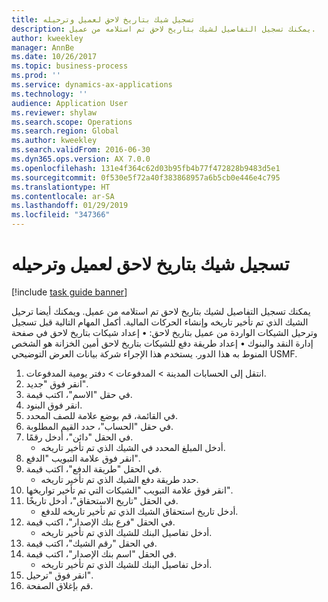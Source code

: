 ```yaml
---
title: تسجيل شيك بتاريخ لاحق لعميل وترحيله
description: يمكنك تسجيل التفاصيل لشيك بتاريخ لاحق تم استلامه من عميل.
author: kweekley
manager: AnnBe
ms.date: 10/26/2017
ms.topic: business-process
ms.prod: ''
ms.service: dynamics-ax-applications
ms.technology: ''
audience: Application User
ms.reviewer: shylaw
ms.search.scope: Operations
ms.search.region: Global
ms.author: kweekley
ms.search.validFrom: 2016-06-30
ms.dyn365.ops.version: AX 7.0.0
ms.openlocfilehash: 131e4f364c62d03b95fb4b77f472828b9483d5e1
ms.sourcegitcommit: 0f530e5f72a40f383868957a6b5cb0e446e4c795
ms.translationtype: HT
ms.contentlocale: ar-SA
ms.lasthandoff: 01/29/2019
ms.locfileid: "347366"
---
```

# <a name="register-and-post-a-postdated-check-for-a-customer"></a>تسجيل شيك بتاريخ لاحق لعميل وترحيله

[!include [task guide banner](../../includes/task-guide-banner.md)]

يمكنك تسجيل التفاصيل لشيك بتاريخ لاحق تم استلامه من عميل. ويمكنك أيضا ترحيل الشيك الذي تم تأخير تاريخه وإنشاء الحركات المالية.   أكمل المهام التالية قبل تسجيل وترحيل الشيكات الواردة من عميل بتاريخ لاحق:   • إعداد شيكات بتاريخ لاحق في صفحة إدارة النقد والبنوك • إعداد طريقة دفع للشيكات بتاريخ لاحق   أمين الخزانة هو الشخص المنوط به هذا الدور. يستخدم هذا الإجراء شركة بيانات العرض التوضيحي USMF.

1. انتقل إلى الحسابات المدينة > المدفوعات‬ > دفتر يومية المدفوعات‬‬.
2. انقر فوق "جديد".
3. في حقل "الاسم"، اكتب قيمة.
4. انقر فوق البنود.
5. في القائمة، قم بوضع علامة للصف المحدد.
6. في حقل "الحساب"، حدد القيم المطلوبة.
7. في الحقل "دائن"، أدخل رقمًا.
    * أدخل المبلغ المحدد في الشيك الذي تم تأخير تاريخه.  
8. انقر فوق علامة التبويب "الدفع".
9. في الحقل "طريقة الدفع"، اكتب قيمة.
    * حدد طريقة دفع الشيك الذي تم تأخير تاريخه.  
10. انقر فوق علامة التبويب "الشيكات التي تم تأخير تواريخها".
11. في الحقل "تاريخ الاستحقاق"، أدخل تاريخًا.
    * أدخل تاريخ استحقاق الشيك الذي تم تأخير تاريخه للدفع.  
12. في الحقل "فرع بنك الإصدار"، اكتب قيمة.
    * أدخل تفاصيل البنك للشيك الذي تم تأخير تاريخه.  
13. في الحقل "رقم الشيك"، اكتب قيمة.
14. في الحقل "اسم بنك الإصدار"، اكتب قيمة.
    * أدخل تفاصيل البنك للشيك الذي تم تأخير تاريخه.  
15. انقر فوق "ترحيل".
16. قم بإغلاق الصفحة.

